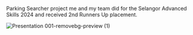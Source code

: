Parking Searcher project me and my team did for the Selangor Advanced Skills 2024 and received 2nd Runners Up placement.

   ![Presentation 001-removebg-preview (1)](https://github.com/user-attachments/assets/16032ce9-93fa-4d17-81cb-f8a62000dff7)
